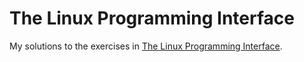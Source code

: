 # The Linux Programming Interface

My solutions to the exercises in
[The Linux Programming Interface](https://man7.org/tlpi/).
